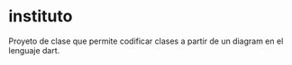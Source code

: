 # instituto

Proyeto de clase que permite codificar clases a partir de un diagram en el lenguaje dart.
